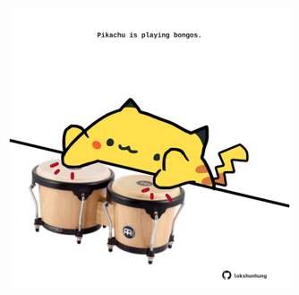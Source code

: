 <!-- built at 09/05/2024, 18:00:40 UTC -->
<p align="center">
  <img width="500" height="500" src="./ReadmeImage.svg">
</p>
